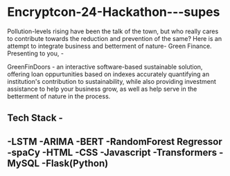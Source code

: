 # Encryptcon-24-Hackathon---supes


Pollution-levels rising have been the talk of the town, but who really cares to contribute towards the reduction and prevention of the same?
Here is an attempt to integrate business and betterment of nature-
Green Finance.
Presenting to you, -

GreenFinDoors - an interactive software-based sustainable solution, offering loan oppurtunities based on indexes accurately quantifying an institution's contribution to sustainability, while also providing 
investment assistance to help your business grow, as well as help serve in the betterment of nature in the process.

Tech Stack - 
---
-LSTM
-ARIMA
-BERT 
-RandomForest Regressor
-spaCy
-HTML
-CSS
-Javascript
-Transformers
-MySQL
-Flask(Python)
---







